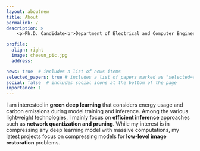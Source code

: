 ```yaml
---
layout: aboutnew
title: About
permalink: /
description: >
    <p>Ph.D. Candidate<br>Department of Electrical and Computer Engineering, Seoul National University</p>

profile:
  align: right
  image: cheeun_pic.jpg
  address: 

news: true  # includes a list of news items
selected_papers: true # includes a list of papers marked as "selected={true}"
social: false  # includes social icons at the bottom of the page
importance: 1
---
```


I am interested in **green deep learning** that considers energy usage and carbon emissions during model training and inference. Among the various lightweight technologies, I mainly focus on **efficient inference** approaches such as **network quantization and pruning**. While my interest is in compressing any deep learning model with massive computations, my latest projects focus on compressing models for **low-level image restoration** problems.